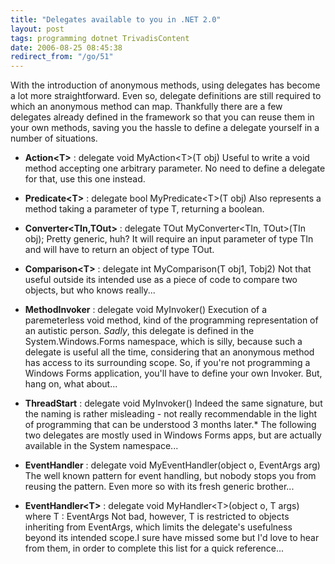 ```yaml
---
title: "Delegates available to you in .NET 2.0"
layout: post
tags: programming dotnet TrivadisContent
date: 2006-08-25 08:45:38
redirect_from: "/go/51"
---
```


With the introduction of anonymous methods, using delegates has become a lot more straightforward. Even so, delegate definitions are still required to which an anonymous method can map. Thankfully there are a few delegates already defined in the framework so that you can reuse them in your own methods, saving you the hassle to define a delegate yourself in a number of situations.

*   **Action&lt;T&gt;** : delegate void MyAction&lt;T&gt;(T obj)
Useful to write a void method accepting one arbitrary parameter. No need to define a delegate for that, use this one instead.
*   **Predicate&lt;T&gt;** : delegate bool MyPredicate&lt;T&gt;(T obj)
Also represents a method taking a parameter of type T, returning a boolean.
*   **Converter&lt;TIn,TOut&gt;** : delegate TOut MyConverter&lt;TIn, TOut&gt;(TIn obj);
Pretty generic, huh? It will require an input parameter of type TIn and will have to return an object of type TOut.
*   **Comparison&lt;T&gt;** : delegate int MyComparison(T obj1, Tobj2)
Not that useful outside its intended use as a piece of code to compare two objects, but who knows really...
*   **MethodInvoker** : delegate void MyInvoker()
Execution of a paremeterless void method, kind of the programming representation of an autistic person. _Sadly_, this delegate is defined in the System.Windows.Forms namespace, which is silly, because such a delegate is useful all the time, considering that an anonymous method has access to its surrounding scope. So, if you&#39;re not programming a Windows Forms application, you&#39;ll have to define your own Invoker. But, hang on, what about...
*   **ThreadStart** : delegate void MyInvoker()
Indeed the same signature, but the naming is rather misleading - not really recommendable in the light of programming that can be understood 3 months later.*   The following two delegates are mostly used in Windows Forms apps, but are actually available in the System namespace...

*   **EventHandler** : delegate void MyEventHandler(object o, EventArgs arg)
The well known pattern for event handling, but nobody stops you from reusing the pattern. Even more so with its fresh generic brother...
*   **EventHandler&lt;T&gt;** : delegate void MyHandler&lt;T&gt;(object o, T args) where T : EventArgs
Not bad, however, T is restricted to objects inheriting from EventArgs, which limits the delegate&#39;s usefulness beyond its intended scope.I sure have missed some but I&#39;d love to hear from them, in order to complete this list for a quick reference...